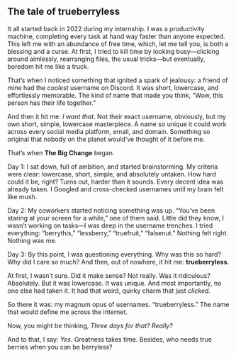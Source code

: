 ## The tale of trueberryless

It all started back in 2022 during my internship. I was a productivity machine, completing every task at hand way faster than anyone expected. This left me with an abundance of free time, which, let me tell you, is both a blessing and a curse. At first, I tried to kill time by looking busy—clicking around aimlessly, rearranging files, the usual tricks—but eventually, boredom hit me like a truck.

That’s when I noticed something that ignited a spark of jealousy: a friend of mine had the _coolest_ username on Discord. It was short, lowercase, and effortlessly memorable. The kind of name that made you think, “Wow, this person has their life together.”

And then it hit me: _I want that_. Not their exact username, obviously, but my own short, simple, lowercase masterpiece. A name so unique it could work across every social media platform, email, and domain. Something so original that nobody on the planet would’ve thought of it before me.

That’s when **The Big Change** began.

Day 1: I sat down, full of ambition, and started brainstorming. My criteria were clear: lowercase, short, simple, and absolutely untaken. How hard could it be, right? Turns out, harder than it sounds. Every decent idea was already taken. I Googled and cross-checked usernames until my brain felt like mush.

Day 2: My coworkers started noticing something was up. “You’ve been staring at your screen for a while,” one of them said. Little did they know, I wasn’t working on tasks—I was deep in the username trenches. I tried everything: “berrythis,” “lessberry,” “truefruit,” “falsenut.” Nothing felt right. Nothing was me.

Day 3: By this point, I was questioning everything. Why was this so hard? Why did I care so much? And then, out of nowhere, it hit me: **trueberryless**.

At first, I wasn’t sure. Did it make sense? Not really. Was it ridiculous? Absolutely. But it was lowercase. It was unique. And most importantly, no one else had taken it. It had that weird, quirky charm that just _clicked_.

So there it was: my magnum opus of usernames. “trueberryless.” The name that would define me across the internet.

Now, you might be thinking, _Three days for that? Really?_

And to that, I say: _Yes_. Greatness takes time. Besides, who needs true berries when you can be berryless?

